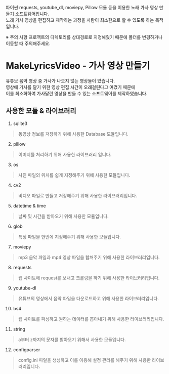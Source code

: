 파이썬 requests, youtube_dl, moviepy, Pillow 모듈 등을 이용한 노래 가사 영상 만들기 소프트웨어입니다.   
노래 가사 영상을 편집하고 제작하는 과정을 사람이 최소한으로 할 수 있도록 하는 목적입니다.   

※ 주의 사항
프로젝트의 디렉토리를 상대경로로 지정해줬기 때문에 폴더를 변경하거나
이동할 때 주의해주세요.   
 
# MakeLyricsVideo - 가사 영상 만들기
유튜브 음악 영상 중 가사가 나오지 않는 영상들이 있습니다.   
영상에 가사를 달기 위한 영상 편집 시간이 오래걸린다고 여겼기 때문에   
이를 최소화하여 가사달린 영상을 만들 수 있는 소프트웨어를 제작하였습니다.   

## 사용한 모듈 & 라이브러리
1. sqlite3
> 동영상 정보를 저장하기 위해 사용한 Database 모듈입니다.
2. pillow
> 이미지를 처리하기 위해 사용한 라이브러리 입니다.
3. os
> 사진 파일의 위치를 쉽게 지정해주기 위해 사용한 모듈입니다.
4. cv2
> 비디오 파일로 만들고 저장해주기 위해 사용한 라이브러리입니다.
5. datetime & time
> 날짜 및 시간을 받아오기 위해 사용한 모듈입니다.
6. glob
> 특정 파일을 한번에 지정해주기 위해 사용한 모듈입니다.
7. moviepy
> mp3 음악 파일과 mp4 영상 파일을 합쳐주기 위해 사용한 라이브러리입니다.
8. requests
> 웹 사이트에 request를 보내고 크롤링을 하기 위해 사용한 라이브러리입니다.
9. youtube-dl
> 유튜브의 영상에서 음악 파일을 다운로드하고 위해 사용한 라이브러리입니다.
10. bs4
> 웹 사이트를 파싱하고 원하는 데이터를 뽑아내기 위해 사용한 라이브러리입니다. 
11. string
> a부터 z까지의 문자를 받아오기 위해서 사용한 모듈입니다.
12. configparser
> config.ini 파일을 생성하고 이를 이용해 설정 관리를 해주기 위해 사용한 라이브러리입니다.